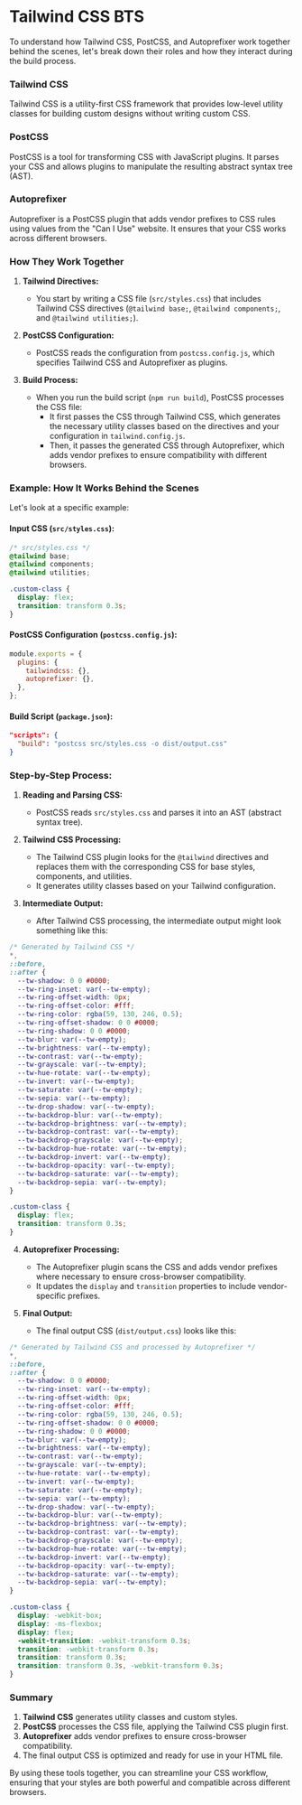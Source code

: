 # Tailwind CSS BTS

To understand how Tailwind CSS, PostCSS, and Autoprefixer work together behind the scenes, let's break down their roles and how they interact during the build process.

### Tailwind CSS

Tailwind CSS is a utility-first CSS framework that provides low-level utility classes for building custom designs without writing custom CSS.

### PostCSS

PostCSS is a tool for transforming CSS with JavaScript plugins. It parses your CSS and allows plugins to manipulate the resulting abstract syntax tree (AST).

### Autoprefixer

Autoprefixer is a PostCSS plugin that adds vendor prefixes to CSS rules using values from the "Can I Use" website. It ensures that your CSS works across different browsers.

### How They Work Together

1. **Tailwind Directives:**

   - You start by writing a CSS file (`src/styles.css`) that includes Tailwind CSS directives (`@tailwind base;`, `@tailwind components;`, and `@tailwind utilities;`).

2. **PostCSS Configuration:**

   - PostCSS reads the configuration from `postcss.config.js`, which specifies Tailwind CSS and Autoprefixer as plugins.

3. **Build Process:**
   - When you run the build script (`npm run build`), PostCSS processes the CSS file:
     - It first passes the CSS through Tailwind CSS, which generates the necessary utility classes based on the directives and your configuration in `tailwind.config.js`.
     - Then, it passes the generated CSS through Autoprefixer, which adds vendor prefixes to ensure compatibility with different browsers.

### Example: How It Works Behind the Scenes

Let's look at a specific example:

#### Input CSS (`src/styles.css`):

```css
/* src/styles.css */
@tailwind base;
@tailwind components;
@tailwind utilities;

.custom-class {
  display: flex;
  transition: transform 0.3s;
}
```

#### PostCSS Configuration (`postcss.config.js`):

```javascript
module.exports = {
  plugins: {
    tailwindcss: {},
    autoprefixer: {},
  },
};
```

#### Build Script (`package.json`):

```json
"scripts": {
  "build": "postcss src/styles.css -o dist/output.css"
}
```

### Step-by-Step Process:

1. **Reading and Parsing CSS:**

   - PostCSS reads `src/styles.css` and parses it into an AST (abstract syntax tree).

2. **Tailwind CSS Processing:**

   - The Tailwind CSS plugin looks for the `@tailwind` directives and replaces them with the corresponding CSS for base styles, components, and utilities.
   - It generates utility classes based on your Tailwind configuration.

3. **Intermediate Output:**
   - After Tailwind CSS processing, the intermediate output might look something like this:

```css
/* Generated by Tailwind CSS */
*,
::before,
::after {
  --tw-shadow: 0 0 #0000;
  --tw-ring-inset: var(--tw-empty);
  --tw-ring-offset-width: 0px;
  --tw-ring-offset-color: #fff;
  --tw-ring-color: rgba(59, 130, 246, 0.5);
  --tw-ring-offset-shadow: 0 0 #0000;
  --tw-ring-shadow: 0 0 #0000;
  --tw-blur: var(--tw-empty);
  --tw-brightness: var(--tw-empty);
  --tw-contrast: var(--tw-empty);
  --tw-grayscale: var(--tw-empty);
  --tw-hue-rotate: var(--tw-empty);
  --tw-invert: var(--tw-empty);
  --tw-saturate: var(--tw-empty);
  --tw-sepia: var(--tw-empty);
  --tw-drop-shadow: var(--tw-empty);
  --tw-backdrop-blur: var(--tw-empty);
  --tw-backdrop-brightness: var(--tw-empty);
  --tw-backdrop-contrast: var(--tw-empty);
  --tw-backdrop-grayscale: var(--tw-empty);
  --tw-backdrop-hue-rotate: var(--tw-empty);
  --tw-backdrop-invert: var(--tw-empty);
  --tw-backdrop-opacity: var(--tw-empty);
  --tw-backdrop-saturate: var(--tw-empty);
  --tw-backdrop-sepia: var(--tw-empty);
}

.custom-class {
  display: flex;
  transition: transform 0.3s;
}
```

4. **Autoprefixer Processing:**

   - The Autoprefixer plugin scans the CSS and adds vendor prefixes where necessary to ensure cross-browser compatibility.
   - It updates the `display` and `transition` properties to include vendor-specific prefixes.

5. **Final Output:**
   - The final output CSS (`dist/output.css`) looks like this:

```css
/* Generated by Tailwind CSS and processed by Autoprefixer */
*,
::before,
::after {
  --tw-shadow: 0 0 #0000;
  --tw-ring-inset: var(--tw-empty);
  --tw-ring-offset-width: 0px;
  --tw-ring-offset-color: #fff;
  --tw-ring-color: rgba(59, 130, 246, 0.5);
  --tw-ring-offset-shadow: 0 0 #0000;
  --tw-ring-shadow: 0 0 #0000;
  --tw-blur: var(--tw-empty);
  --tw-brightness: var(--tw-empty);
  --tw-contrast: var(--tw-empty);
  --tw-grayscale: var(--tw-empty);
  --tw-hue-rotate: var(--tw-empty);
  --tw-invert: var(--tw-empty);
  --tw-saturate: var(--tw-empty);
  --tw-sepia: var(--tw-empty);
  --tw-drop-shadow: var(--tw-empty);
  --tw-backdrop-blur: var(--tw-empty);
  --tw-backdrop-brightness: var(--tw-empty);
  --tw-backdrop-contrast: var(--tw-empty);
  --tw-backdrop-grayscale: var(--tw-empty);
  --tw-backdrop-hue-rotate: var(--tw-empty);
  --tw-backdrop-invert: var(--tw-empty);
  --tw-backdrop-opacity: var(--tw-empty);
  --tw-backdrop-saturate: var(--tw-empty);
  --tw-backdrop-sepia: var(--tw-empty);
}

.custom-class {
  display: -webkit-box;
  display: -ms-flexbox;
  display: flex;
  -webkit-transition: -webkit-transform 0.3s;
  transition: -webkit-transform 0.3s;
  transition: transform 0.3s;
  transition: transform 0.3s, -webkit-transform 0.3s;
}
```

### Summary

1. **Tailwind CSS** generates utility classes and custom styles.
2. **PostCSS** processes the CSS file, applying the Tailwind CSS plugin first.
3. **Autoprefixer** adds vendor prefixes to ensure cross-browser compatibility.
4. The final output CSS is optimized and ready for use in your HTML file.

By using these tools together, you can streamline your CSS workflow, ensuring that your styles are both powerful and compatible across different browsers.
